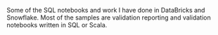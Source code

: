 Some of the SQL notebooks and work I have done in DataBricks and Snowflake. Most of the samples are validation reporting and validation notebooks written in SQL or Scala.
